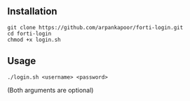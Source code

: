 Installation
------------
    git clone https://github.com/arpankapoor/forti-login.git
    cd forti-login
    chmod +x login.sh

Usage
-----
    ./login.sh <username> <password>
(Both arguments are optional)
